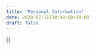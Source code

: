 ```yaml
---
title: "Personal Information"
date: 2020-07-11T20:48:50+10:00
draft: false
---
```


[]


<!--<img src="http://oak-nvr.duckdns.org:8000/oak-nvr-image.jpeg" width="1280" height="720" />

{{< figure src="http://oak-nvr.duckdns.org:8000/oak-nvr-image.jpeg" title="Steve Francia" >}}

&nbsp;

Centre Place

<img src="http://b3cp.ddns.net:8000/cp-nvr-image.jpeg" width="1280" height="720" />

&nbsp;

Little Collins

<img src="https://unit-zero.myds.me/wordpress/wp-content/uploads/2020/01/coming-soon-1898936__340-300x188.jpg" width="1280" height="720"/>

&nbsp;

Factory

<img src="http://b3fv.ddns.net:8000/nvr1-image.jpeg" width="1280" height="720"/>

<img src="http://b3fv.ddns.net:8000/nvr2-image.jpeg" width="1280" height="720"/>
-->
